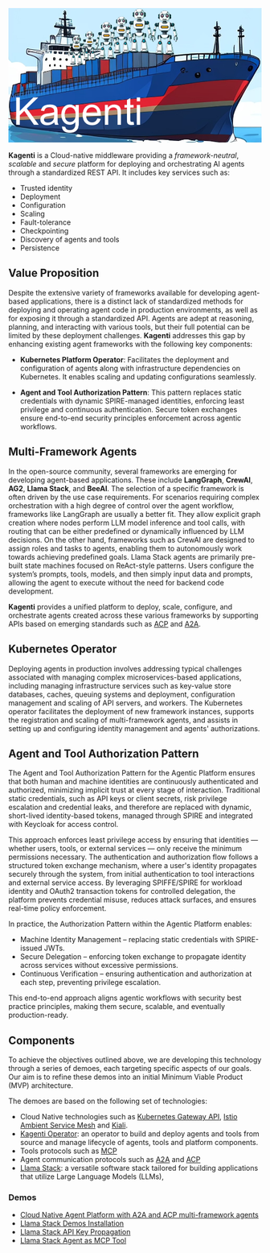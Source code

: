 
![Kagenti](banner.png)

**Kagenti** is a Cloud-native middleware providing a *framework-neutral*, *scalable* and *secure* platform for deploying and orchestrating AI agents through a standardized REST API. It includes key services such as:

- Trusted identity
- Deployment
- Configuration
- Scaling
- Fault-tolerance
- Checkpointing
- Discovery of agents and tools
- Persistence

## Value Proposition

Despite the extensive variety of frameworks available for developing agent-based applications, there is a distinct lack of standardized methods for deploying and operating agent code in production environments, as well as for exposing it through a standardized API. Agents are adept at reasoning, planning, and interacting with various tools, but their full potential can be limited by these deployment challenges. **Kagenti** addresses this gap by enhancing existing agent frameworks with the following key components:

-  **Kubernetes Platform Operator**: Facilitates the deployment and configuration of agents along with infrastructure dependencies on Kubernetes. It enables scaling and updating configurations seamlessly.

-  **Agent and Tool Authorization Pattern**: This pattern replaces static credentials with dynamic SPIRE-managed identities, enforcing least privilege and continuous authentication. Secure token exchanges ensure end-to-end security principles enforcement across agentic workflows.

## Multi-Framework Agents

In the open-source community, several frameworks are emerging for developing agent-based applications. These include **LangGraph**, **CrewAI**, **AG2**, **Llama Stack**, and **BeeAI**. The selection of a specific framework is often driven by the use case requirements. For scenarios requiring complex orchestration with a high degree of control over the agent workflow, frameworks like LangGraph are usually a better fit. They allow explicit graph creation where nodes perform LLM model inference and tool calls, with routing that can be either predefined or dynamically influenced by LLM decisions. On the other hand, frameworks such as CrewAI are designed to assign roles and tasks to agents, enabling them to autonomously work towards achieving predefined goals. Llama Stack agents are primarily pre-built state machines focused on ReAct-style patterns. Users configure the system’s prompts, tools, models, and then simply input data and prompts, allowing the agent to execute without the need for backend code development.

**Kagenti** provides a unified platform to deploy, scale, configure, and orchestrate agents created across these various frameworks by supporting APIs based on emerging standards such as [ACP](https://agentcommunicationprotocol.dev) and [A2A](https://google.github.io/A2A/#/documentation).

## Kubernetes Operator

Deploying agents in production involves addressing typical challenges associated with managing complex microservices-based applications, including managing infrastructure services such as key-value store databases, caches, queuing systems and deployment, configuration management and scaling of API servers, and workers. The Kubernetes operator facilitates the deployment of new framework instances, supports the registration and scaling of multi-framework agents, and assists in setting up and configuring identity management and agents' authorizations.


## Agent and Tool Authorization Pattern

The Agent and Tool Authorization Pattern for the Agentic Platform ensures that both human and machine identities are continuously authenticated and authorized, minimizing implicit trust at every stage of interaction. Traditional static credentials, such as API keys or client secrets, risk privilege escalation and credential leaks, and therefore are replaced with dynamic, short-lived identity-based tokens, managed through SPIRE and integrated with Keycloak for access control.

This approach enforces least privilege access by ensuring that identities — whether users, tools, or external services — only receive the minimum permissions necessary. The authentication and authorization flow follows a structured token exchange mechanism, where a user's identity propagates securely through the system, from initial authentication to tool interactions and external service access. By leveraging SPIFFE/SPIRE for workload identity and OAuth2 transaction tokens for controlled delegation, the platform prevents credential misuse, reduces attack surfaces, and ensures real-time policy enforcement.

In practice, the Authorization Pattern within the Agentic Platform enables:

- Machine Identity Management – replacing static credentials with SPIRE-issued JWTs.
- Secure Delegation – enforcing token exchange to propagate identity across services without excessive permissions.
- Continuous Verification – ensuring authentication and authorization at each step, preventing privilege escalation.

This end-to-end approach aligns agentic workflows with security best practice principles, making them secure, scalable, and eventually production-ready.

## Components

To achieve the objectives outlined above, we are developing this technology through a series of demoes, each targeting specific aspects of our goals. Our aim is to refine these demos into an initial Minimum Viable Product (MVP) architecture.

The demoes are based on the following set of technologies:

- Cloud Native technologies such as [Kubernetes Gateway API](https://gateway-api.sigs.k8s.io), [Istio Ambient Service Mesh](https://istio.io/latest/docs/ambient/) and [Kiali](https://kiali.io).
- [Kagenti Operator](https://github.com/kagenti/kagenti-operator/blob/main/beeai/INSTALL.md): an operator to build and deploy agents and tools from source and manage lifecycle of agents, tools and platform components.
- Tools protocols such as [MCP](https://modelcontextprotocol.io)
- Agent communication protocols such as [A2A](https://google.github.io/A2A) and [ACP](https://agentcommunicationprotocol.dev/introduction/welcome)
- [Llama Stack](https://llama-stack.readthedocs.io): a versatile software stack tailored for building applications that utilize Large Language Models (LLMs), 




### Demos
- [Cloud Native Agent Platform with A2A and ACP multi-framework agents](./docs/cn-demos.md)
- [Llama Stack Demos Installation](./docs/demos.md#installation)
- [Llama Stack API Key Propagation](./docs/demos.md#api-key-propagation-from-ls-client-to-mcp-tool-server)
- [Llama Stack Agent as MCP Tool](./docs/demos.md#agent-as-tool)



